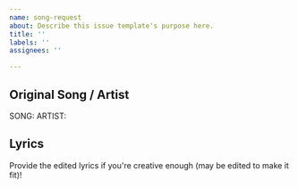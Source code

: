 ```yaml
---
name: song-request
about: Describe this issue template's purpose here.
title: ''
labels: ''
assignees: ''

---
```


## Original Song / Artist
SONG: 
ARTIST:

## Lyrics
Provide the edited lyrics if you're creative enough (may be edited to make it fit)!
